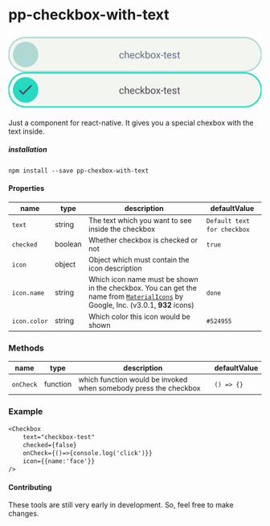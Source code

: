 # pp-checkbox-with-text
![Screen](/image/screen.png)

Just a component for react-native. It gives you a special chexbox with the text inside.

##### installation
```` npm install --save pp-chexbox-with-text ````

#### Properties
name | type | description | defaultValue
-- | -- | -- | --
``` text ``` | string | The text which you want to see inside the checkbox | ` Default text for checkbox `
``` checked ``` | boolean | Whether checkbox is checked or not | ``` true ```
``` icon ``` | object | Object which must contain the icon description |
``` icon.name ``` | string | Which icon name must be shown in the checkbox. You can get the name from [`MaterialIcons`](https://www.google.com/design/icons/) by Google, Inc. (v3.0.1, **932** icons) | ``` done ```
``` icon.color ``` | string | Which color this icon would be shown | ``` #524955 ```

### Methods
name | type | description | defaultValue
--|--|--|--
``` onCheck ``` | function | which function would be invoked when somebody press the checkbox | ``` () => {} ```

### Example
```
<Checkbox
    text="checkbox-test"
    checked={false}
    onCheck={()=>{console.log('click')}}
    icon={{name:'face'}}
/>
```
#### Contributing
These tools are still very early in development. So, feel free to make changes.